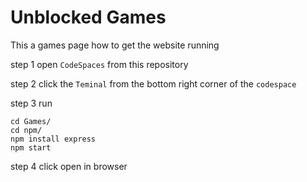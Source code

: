 # Unblocked Games
This a games page
how to get the website running

step 1 open `CodeSpaces` from this repository

step 2 click the `Teminal` from the bottom right corner of the `codespace`

step 3 run

```
cd Games/
cd npm/
npm install express
npm start
```
step 4 click open in browser
